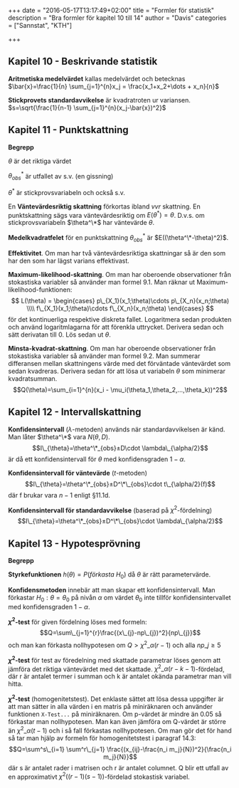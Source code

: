 +++
date = "2016-05-17T13:17:49+02:00"
title = "Formler för statistik"
description = "Bra formler för kapitel 10 till 14"
author = "Davis"
categories = ["Sannstat", "KTH"]

+++

## Kapitel 10 - Beskrivande statistik
**Aritmetiska medelvärdet** kallas medelvärdet och betecknas $\bar{x}=\frac{1}{n} \sum_{j=1}^{n}x_j = \frac{x_1+x_2+\dots + x_n}{n}$

**Stickprovets standardavvikelse** är kvadratroten ur variansen. $s=\sqrt{\frac{1}{n-1} \sum_{j=1}^{n}(x_j-\bar{x})^2}$

## Kapitel 11 - Punktskattning
**Begrepp**

$\theta$ är det riktiga värdet

$\theta^*_{obs}$ är utfallet av s.v. (en gissning)

$\theta^*$ är stickprovsvariabeln och också s.v.

En **Väntevärdesriktig skattning** förkortas ibland *vvr* skattning. En punktskattning sägs vara väntevärdesriktig om $E(\theta^*)=\theta$. D.v.s. om stickprovsvariabeln $\theta^\*$ har väntevärde $\theta$.

**Medelkvadratfelet** för en punktskattning $\theta^*_{obs}$ är $E((\theta^\*-\theta)^2)$.

**Effektivitet**. Om man har två väntevärdesriktiga skattningar så är den som har den som har lägst varians effektivast.

**Maximum-likelihood-skattning**.
Om man har oberoende observationer från stokastiska variabler så använder man formel 9.1. Man räknar ut Maximum-likelihood-funktionen:
$$
L(\theta) =
\begin{cases}
p\_{X_1}(x_1;\theta)\cdots p\_{X_n}(x_n;\theta) \\\\
f\_{X_1}(x_1;\theta)\cdots f\_{X_n}(x_n;\theta)
\end{cases}
$$
för det kontinuerliga respektive diskreta fallet. Logaritmera sedan produkten och använd logaritmlagarna för att förenkla uttrycket. Derivera sedan och sätt derivatan till 0. Lös sedan ut $\theta$.

**Minsta-kvadrat-skattning**.
Om man har oberoende observationer från stokastiska variabler så använder man formel 9.2. Man summerar differansen mellan skattningens värde med det förväntade väntevärdet som sedan kvadreras. Derivera sedan för att lösa ut variabeln $\theta$ som minimerar kvadratsumman. $$Q(\theta)=\sum_{i=1}^{n}(x_i - \mu_i(\theta_1,\theta_2,...,\theta_k))^2$$

## Kapitel 12 - Intervallskattning
**Konfidensintervall** ($\lambda$-metoden) används när standardavvikelsen är känd. Man låter $\theta^\*$ vara $N(\theta, D)$.
$$I\_{\theta}=\theta^\*_{obs}±D\cdot \lambda\_{\alpha/2}$$
är då ett konfidensintervall för $\theta$ med konfidensgraden $1-\alpha$.

**Konfidensintervall för väntevärde** ($t$-metoden)
$$I\_{\theta}=\theta^\*_{obs}±D^\*\_{obs}\cdot t\_{\alpha/2}(f)$$
där f brukar vara $n-1$ enligt §11.1d.

**Konfidensintervall för standardavvikelse** (baserad på $\chi^2$-fördelning)
$$I\_{\theta}=\theta^\*_{obs}±D^\*\_{obs}\cdot \lambda\_{\alpha/2}$$

## Kapitel 13 - Hypotesprövning

**Begrepp**

**Styrkefunktionen** $h(\theta) = P(förkasta \ H_0)$ då $\theta$ är rätt parametervärde.

**Konfidensmetoden** innebär att man skapar ett konfidensintervall. Man förkastar $H_0: \theta = \theta_0$ på nivån $\alpha$ om värdet $\theta_0$ inte tillför konfidensintervallet med konfidensgraden $1-\alpha$.

**$\chi^2$-test** för given fördelning löses med formeln: $$Q=\sum\_{j=1}^{r}\frac{(x\_{j}-np\_{j})^2}{np\_{j}}$$ och man kan förkasta nollhypotesen om $Q>\chi^2\_{\alpha(r-1)}$ och alla $np\_{j}\geq 5$

**$\chi^2$-test** för test av föredelning med skattade parametrar löses genom att jämföra det riktiga väntevärdet med det skattade. 
$\chi^2\_{\alpha}(r-k-1)$-fördelad, där r är antalet termer i summan och k är antalet okända parametrar man vill hitta.

**$\chi^2$-test** (homogenitetstest). Det enklaste sättet att lösa dessa uppgifter är att man sätter in alla värden i en matris på miniräknaren och använder funktionen `X-Test...` på miniräknaren. Om p-värdet är mindre än 0.05 så förkastar man nollhypotesen. Man kan även jämföra om Q-värdet är större än $\chi^2\_{\alpha}(t-1)$ och i så fall förkastas nollhypotesen. Om man gör det för hand så tar man hjälp av formeln för homogenitetstest i paragraf 14.3: $$Q=\sum^s\_{i=1} \sum^r\_{j=1} \frac{(x_{ij}-\frac{n_i m_j}{N})^2}{\frac{n_i m_j}{N}}$$
där s är antalet rader i matrisen och r är antalet columnet. Q blir ett utfall av en approximativt $\chi^2((r-1)(s-1))$-fördelad stokastisk variabel.